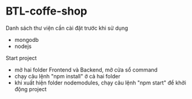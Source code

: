 # BTL-coffe-shop
Danh sách thư viện cần cài đặt trước khi sử dụng 
- mongodb
- nodejs

Start project
- mở hai folder Frontend và Backend, mở cửa sổ command
- chạy câu lệnh "npm install" ở cả hai folder
- khi xuất hiện folder nodemodules, chạy câu lệnh "npm start" để khởi động project


